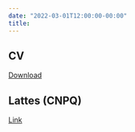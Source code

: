 ```yaml
---
date: "2022-03-01T12:00:00-00:00"
title: 
---
```


## CV

[Download](cv.pdf)

## Lattes (CNPQ)

[Link](http://lattes.cnpq.br/1749611392497058)
